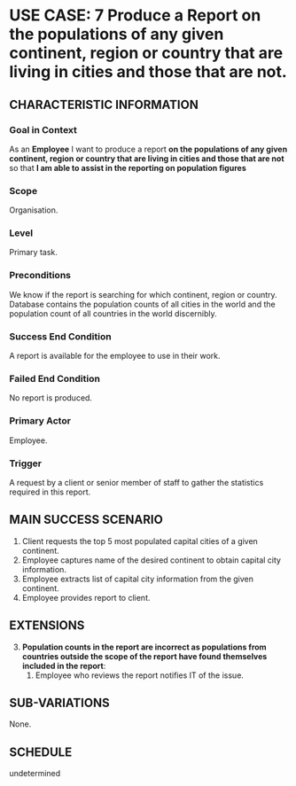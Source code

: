 # USE CASE: 7 Produce a Report on the populations of any given continent, region or country that are living in cities and those that are not.


## CHARACTERISTIC INFORMATION

### Goal in Context

As an **Employee** I want to produce a report **on the populations of any given continent, region or country that are living in cities and those that are not** so that **I am able to assist in the reporting on population figures**

### Scope

Organisation.

### Level

Primary task.

### Preconditions

We know if the report is searching for which continent, region or country.  Database contains the population counts of all cities in the world and the population count of all countries in the world discernibly.

### Success End Condition

A report is available for the employee to use in their work.

### Failed End Condition

No report is produced.

### Primary Actor

Employee.

### Trigger

A request by a client or senior member of staff to gather the statistics required in this report.

## MAIN SUCCESS SCENARIO

1. Client requests the top 5 most populated capital cities of a given continent.
2. Employee captures name of the desired continent to obtain capital city information.
3. Employee extracts list of capital city information from the given continent.
4. Employee provides report to client.

## EXTENSIONS

3. **Population counts in the report are incorrect as populations from countries outside the scope of the report have found themselves included in the report**:
    1. Employee who reviews the report notifies IT of the issue.

## SUB-VARIATIONS

None.

## SCHEDULE

undetermined
